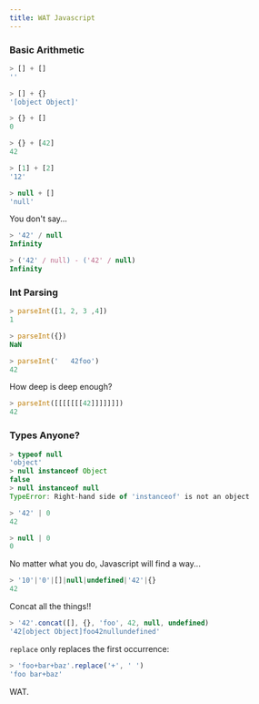 ```yaml
---
title: WAT Javascript
---
```


### Basic Arithmetic

```javascript
> [] + []
''
```

```javascript
> [] + {}
'[object Object]'
```

```javascript
> {} + []
0
```

```javascript
> {} + [42]
42
```

```javascript
> [1] + [2]
'12'
```

```javascript
> null + []
'null'
```

You don't say...
```javascript
> '42' / null
Infinity
```

```javascript
> ('42' / null) - ('42' / null)
Infinity
```

### Int Parsing

```javascript
> parseInt([1, 2, 3 ,4])
1
```

```javascript
> parseInt({})
NaN
```

```javascript
> parseInt('   42foo')
42
```

How deep is deep enough?
```javascript
> parseInt([[[[[[[42]]]]]]])
42
```

### Types Anyone?

```javascript
> typeof null
'object'
> null instanceof Object
false
> null instanceof null
TypeError: Right-hand side of 'instanceof' is not an object
```

```javascript
> '42' | 0
42
```

```javascript
> null | 0
0
```

No matter what you do, Javascript will find a way...
```javascript
> '10'|'0'|[]|null|undefined|'42'|{}
42
```

Concat all the things!!
```javascript
> '42'.concat([], {}, 'foo', 42, null, undefined)
'42[object Object]foo42nullundefined'
```

`replace` only replaces the first occurrence:
```javascript
> 'foo+bar+baz'.replace('+', ' ')
'foo bar+baz'
```

WAT.
